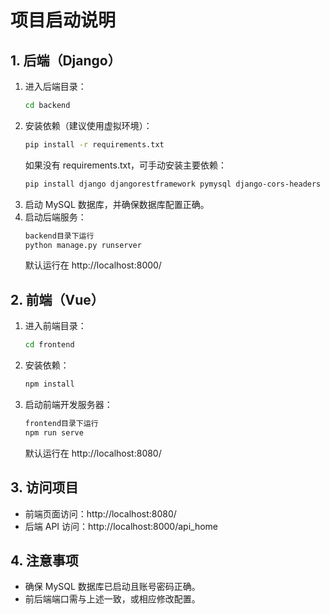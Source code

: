 # 项目启动说明

## 1. 后端（Django）

1. 进入后端目录：
   ```bash
   cd backend
   ```
2. 安装依赖（建议使用虚拟环境）：
   ```bash
   pip install -r requirements.txt
   ```
   如果没有 requirements.txt，可手动安装主要依赖：
   ```bash
   pip install django djangorestframework pymysql django-cors-headers
   ```
3. 启动 MySQL 数据库，并确保数据库配置正确。
4. 启动后端服务：
   ```bash
   backend目录下运行
   python manage.py runserver
   ```
   默认运行在 http://localhost:8000/

## 2. 前端（Vue）

1. 进入前端目录：
   ```bash
   cd frontend
   ```
2. 安装依赖：
   ```bash
   npm install
   ```
3. 启动前端开发服务器：
   ```bash
   frontend目录下运行
   npm run serve
   ```
   默认运行在 http://localhost:8080/

## 3. 访问项目

- 前端页面访问：http://localhost:8080/
- 后端 API 访问：http://localhost:8000/api_home

## 4. 注意事项
- 确保 MySQL 数据库已启动且账号密码正确。
- 前后端端口需与上述一致，或相应修改配置。


